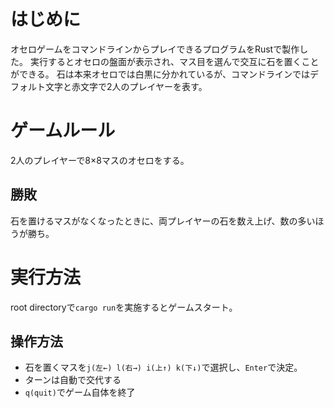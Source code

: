 # はじめに
オセロゲームをコマンドラインからプレイできるプログラムをRustで製作した。
実行するとオセロの盤面が表示され、マス目を選んで交互に石を置くことができる。
石は本来オセロでは白黒に分かれているが、コマンドラインではデフォルト文字と赤文字で2人のプレイヤーを表す。

# ゲームルール
2人のプレイヤーで8×8マスのオセロをする。

## 勝敗
石を置けるマスがなくなったときに、両プレイヤーの石を数え上げ、数の多いほうが勝ち。

# 実行方法
root directoryで`cargo run`を実施するとゲームスタート。

## 操作方法
- 石を置くマスを`j(左←) l(右→) i(上↑) k(下↓)`で選択し、`Enter`で決定。
- ターンは自動で交代する
- `q(quit)`でゲーム自体を終了

